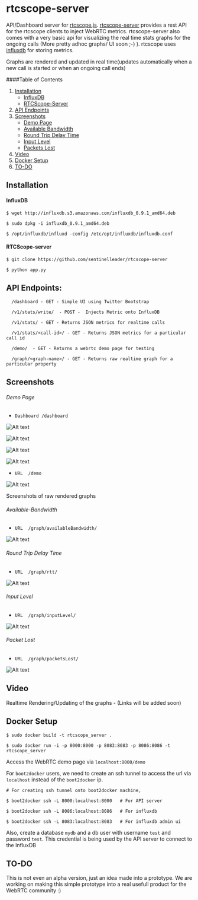# rtcscope-server
API/Dashboard server for [rtcscope.js](https://github.com/samirnaik/rtcscope.js). [rtcscope-server](https://github.com/sentinelleader/rtcscope-server) provides a rest API for the rtcscope clients to inject WebRTC metrics. rtcscope-server also comes with a very basic api for visualizing the real time stats graphs for the ongoing calls (More pretty adhoc graphs/ UI soon ;-) ). rtcscope uses [influxdb](influxdb.com) for storing metrics.

Graphs are rendered and updated in real time(updates automatically when a new call is started or when an ongoing call ends)

####Table of Contents

1. [Installation](#installation)
	* [InfluxDB](#influxdb)
	* [RTCScope-Server](#RTCScope-server)
2. [API Endpoints](#api-endpoints)
3. [Screenshots](#screenshots)
	* [Demo Page](#demo-page)
	* [Available Bandwidth](#available-bandwidth)
	* [Round Trip Delay Time](#round-trip-delay-time)
	* [Input Level](#input-level)
	* [Packets Lost](#packet-lost)
4. [Video](#video)
5. [Docker Setup](#docker-setup)
6. [TO-DO](#to-do)

## Installation

####  InfluxDB

	$ wget http://influxdb.s3.amazonaws.com/influxdb_0.9.1_amd64.deb

	$ sudo dpkg -i influxdb_0.9.1_amd64.deb

	$ /opt/influxdb/influxd -config /etc/opt/influxdb/influxdb.conf

####  RTCScope-server

	$ git clone https://github.com/sentinelleader/rtcscope-server

	$ python app.py


## API Endpoints:

```
  /dashboard - GET - Simple UI using Twitter Bootstrap

  /v1/stats/write/  - POST -  Injects Metric onto InfluxDB

  /v1/stats/ - GET - Returns JSON metrics for realtime calls

  /v1/stats/<call-id>/ - GET - Returns JSON metrics for a particular call id

  /demo/  - GET - Returns a webrtc demo page for testing

  /graph/<graph-name>/ - GET - Returns raw realtime graph for a particular property
```

## Screenshots



###### Demo Page

* ```Dashboard /dashboard```

![Alt text](/screenshots/rtcscope-dash.png?raw=true "Dashboard1")

![Alt text](/screenshots/rtt-dash.png?raw=true "Dashboard2")

![Alt text](/screenshots/il-dash.png?raw=true "Dashboard3")

![Alt text](/screenshots/adhoc.png?raw=true "Dashboard4")

* ```URL  /demo```

![Alt text](/screenshots/demo.png?raw=true "Demo")

Screenshots of raw rendered graphs


###### Available-Bandwidth

* ```URL  /graph/availableBandwidth/```

![Alt text](/screenshots/availableBandwidth.png?raw=true "Available Bandwidth")


###### Round Trip Delay Time

* ```URL  /graph/rtt/```

![Alt text](/screenshots/rtt.png?raw=true "Round Trip Delay Time")


###### Input Level

* ```URL  /graph/inputLevel/```

![Alt text](/screenshots/InputLevel.png?raw=true "Input Level")


###### Packet Lost

* ```URL  /graph/packetsLost/```

![Alt text](/screenshots/PacketLost.png?raw=true "Packet Lost")


## Video


Realtime Rendering/Updating of the graphs - (Links will be added soon)


## Docker Setup

	$ sudo docker build -t rtcscope_server .

	$ sudo docker run -i -p 8000:8000 -p 8083:8083 -p 8086:8086 -t rtcscope_server


  Access the WebRTC demo page via `localhost:8000/demo`

  For `boot2docker` users, we need to create an ssh tunnel to access the url via `localhost` instead of the `boot2docker` ip.

	# For creating ssh tunnel onto boot2docker machine,

	$ boot2docker ssh -L 8000:localhost:8000   # For API server

	$ boot2docker ssh -L 8086:localhost:8086   # For influxdb

	$ boot2docker ssh -L 8083:localhost:8083   # For influxdb admin ui

   Also, create a database `mydb` and a db user with username `test` and password `test`. This credential is being used by the API server to connect to the InfluxDB

## TO-DO

  This is not even an alpha version, just an idea made into a prototype. We are working on making this simple prototype into a real usefull product for the WebRTC community :)
